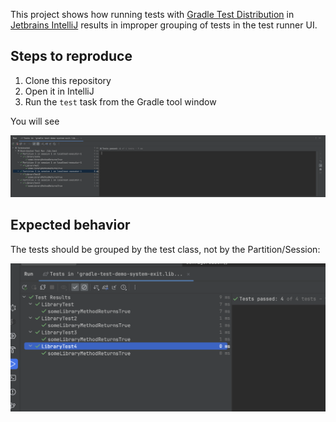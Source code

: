 This project shows how running tests with [Gradle Test Distribution](https://docs.gradle.com/enterprise/test-distribution/)
in [Jetbrains IntelliJ](https://www.jetbrains.com/idea/) results in improper grouping of tests in the test runner UI.

## Steps to reproduce

1. Clone this repository
2. Open it in IntelliJ
3. Run the `test` task from the Gradle tool window

You will see

![Screenshot](images/test-distribution-intellij-output.png)

## Expected behavior

The tests should be grouped by the test class, not by the Partition/Session:

![Screenshot](images/test-distribution-disabled-intellij-output.png)
